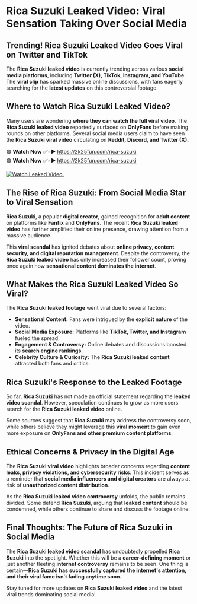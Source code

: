 # Rica Suzuki Leaked Video: Viral Sensation Taking Over Social Media

## **Trending! Rica Suzuki Leaked Video Goes Viral on Twitter and TikTok**
The **Rica Suzuki leaked video** is currently trending across various **social media platforms**, including **Twitter (X), TikTok, Instagram, and YouTube**. The **viral clip** has sparked massive online discussions, with fans eagerly searching for the **latest updates** on this controversial footage.

## **Where to Watch Rica Suzuki Leaked Video?**
Many users are wondering **where they can watch the full viral video**. The **Rica Suzuki leaked video** reportedly surfaced on **OnlyFans** before making rounds on other platforms. Several social media users claim to have seen the **Rica Suzuki viral video** circulating on **Reddit, Discord, and Twitter (X).**

🟢 **Watch Now** ✅=► https://2k25fun.com/rica-suzuki  
🟢 **Watch Now** ✅=► https://2k25fun.com/rica-suzuki  

[![Watch Leaked Video.](https://miro.medium.com/v2/resize:fit:828/format:webp/1*cilzJN44JGOrTw9NJCrNHA.gif "Watch Leaked Video")](https://2k25fun.com/rica-suzuki)

## **The Rise of Rica Suzuki: From Social Media Star to Viral Sensation**
**Rica Suzuki**, a popular **digital creator**, gained recognition for **adult content** on platforms like **Fanfix** and **OnlyFans**. The recent **Rica Suzuki leaked video** has further amplified their online presence, drawing attention from a massive audience.

This **viral scandal** has ignited debates about **online privacy, content security, and digital reputation management**. Despite the controversy, the **Rica Suzuki leaked video** has only increased their follower count, proving once again how **sensational content dominates the internet**.

## **What Makes the Rica Suzuki Leaked Video So Viral?**
The **Rica Suzuki leaked footage** went viral due to several factors:
- **Sensational Content:** Fans were intrigued by the **explicit nature** of the video.
- **Social Media Exposure:** Platforms like **TikTok, Twitter, and Instagram** fueled the spread.
- **Engagement & Controversy:** Online debates and discussions boosted its **search engine rankings**.
- **Celebrity Culture & Curiosity:** The **Rica Suzuki leaked content** attracted both fans and critics.

## **Rica Suzuki's Response to the Leaked Footage**
So far, **Rica Suzuki** has not made an official statement regarding the **leaked video scandal**. However, speculation continues to grow as more users search for the **Rica Suzuki leaked video** online.

Some sources suggest that **Rica Suzuki** may address the controversy soon, while others believe they might leverage this **viral moment** to gain even more exposure on **OnlyFans and other premium content platforms**.

## **Ethical Concerns & Privacy in the Digital Age**
The **Rica Suzuki viral video** highlights broader concerns regarding **content leaks, privacy violations, and cybersecurity risks**. This incident serves as a reminder that **social media influencers and digital creators** are always at risk of **unauthorized content distribution**.

As the **Rica Suzuki leaked video controversy** unfolds, the public remains divided. Some defend **Rica Suzuki**, arguing that **leaked content** should be condemned, while others continue to share and discuss the footage online.

## **Final Thoughts: The Future of Rica Suzuki in Social Media**
The **Rica Suzuki leaked video scandal** has undoubtedly propelled **Rica Suzuki** into the spotlight. Whether this will be a **career-defining moment** or just another fleeting **internet controversy** remains to be seen. One thing is certain—**Rica Suzuki has successfully captured the internet's attention, and their viral fame isn't fading anytime soon.**

Stay tuned for more updates on **Rica Suzuki leaked video** and the latest viral trends dominating social media!